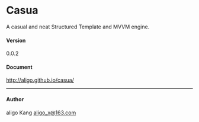 Casua
====
A casual and neat Structured Template and MVVM engine.


#### Version
0.0.2

#### Document
http://aligo.github.io/casua/

----
#### Author
aligo Kang <aligo_x@163.com>

